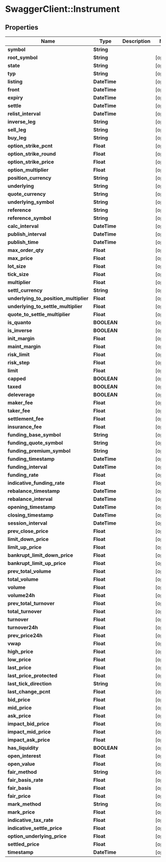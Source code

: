 # SwaggerClient::Instrument

## Properties
Name | Type | Description | Notes
------------ | ------------- | ------------- | -------------
**symbol** | **String** |  | 
**root_symbol** | **String** |  | [optional] 
**state** | **String** |  | [optional] 
**typ** | **String** |  | [optional] 
**listing** | **DateTime** |  | [optional] 
**front** | **DateTime** |  | [optional] 
**expiry** | **DateTime** |  | [optional] 
**settle** | **DateTime** |  | [optional] 
**relist_interval** | **DateTime** |  | [optional] 
**inverse_leg** | **String** |  | [optional] 
**sell_leg** | **String** |  | [optional] 
**buy_leg** | **String** |  | [optional] 
**option_strike_pcnt** | **Float** |  | [optional] 
**option_strike_round** | **Float** |  | [optional] 
**option_strike_price** | **Float** |  | [optional] 
**option_multiplier** | **Float** |  | [optional] 
**position_currency** | **String** |  | [optional] 
**underlying** | **String** |  | [optional] 
**quote_currency** | **String** |  | [optional] 
**underlying_symbol** | **String** |  | [optional] 
**reference** | **String** |  | [optional] 
**reference_symbol** | **String** |  | [optional] 
**calc_interval** | **DateTime** |  | [optional] 
**publish_interval** | **DateTime** |  | [optional] 
**publish_time** | **DateTime** |  | [optional] 
**max_order_qty** | **Float** |  | [optional] 
**max_price** | **Float** |  | [optional] 
**lot_size** | **Float** |  | [optional] 
**tick_size** | **Float** |  | [optional] 
**multiplier** | **Float** |  | [optional] 
**settl_currency** | **String** |  | [optional] 
**underlying_to_position_multiplier** | **Float** |  | [optional] 
**underlying_to_settle_multiplier** | **Float** |  | [optional] 
**quote_to_settle_multiplier** | **Float** |  | [optional] 
**is_quanto** | **BOOLEAN** |  | [optional] 
**is_inverse** | **BOOLEAN** |  | [optional] 
**init_margin** | **Float** |  | [optional] 
**maint_margin** | **Float** |  | [optional] 
**risk_limit** | **Float** |  | [optional] 
**risk_step** | **Float** |  | [optional] 
**limit** | **Float** |  | [optional] 
**capped** | **BOOLEAN** |  | [optional] 
**taxed** | **BOOLEAN** |  | [optional] 
**deleverage** | **BOOLEAN** |  | [optional] 
**maker_fee** | **Float** |  | [optional] 
**taker_fee** | **Float** |  | [optional] 
**settlement_fee** | **Float** |  | [optional] 
**insurance_fee** | **Float** |  | [optional] 
**funding_base_symbol** | **String** |  | [optional] 
**funding_quote_symbol** | **String** |  | [optional] 
**funding_premium_symbol** | **String** |  | [optional] 
**funding_timestamp** | **DateTime** |  | [optional] 
**funding_interval** | **DateTime** |  | [optional] 
**funding_rate** | **Float** |  | [optional] 
**indicative_funding_rate** | **Float** |  | [optional] 
**rebalance_timestamp** | **DateTime** |  | [optional] 
**rebalance_interval** | **DateTime** |  | [optional] 
**opening_timestamp** | **DateTime** |  | [optional] 
**closing_timestamp** | **DateTime** |  | [optional] 
**session_interval** | **DateTime** |  | [optional] 
**prev_close_price** | **Float** |  | [optional] 
**limit_down_price** | **Float** |  | [optional] 
**limit_up_price** | **Float** |  | [optional] 
**bankrupt_limit_down_price** | **Float** |  | [optional] 
**bankrupt_limit_up_price** | **Float** |  | [optional] 
**prev_total_volume** | **Float** |  | [optional] 
**total_volume** | **Float** |  | [optional] 
**volume** | **Float** |  | [optional] 
**volume24h** | **Float** |  | [optional] 
**prev_total_turnover** | **Float** |  | [optional] 
**total_turnover** | **Float** |  | [optional] 
**turnover** | **Float** |  | [optional] 
**turnover24h** | **Float** |  | [optional] 
**prev_price24h** | **Float** |  | [optional] 
**vwap** | **Float** |  | [optional] 
**high_price** | **Float** |  | [optional] 
**low_price** | **Float** |  | [optional] 
**last_price** | **Float** |  | [optional] 
**last_price_protected** | **Float** |  | [optional] 
**last_tick_direction** | **String** |  | [optional] 
**last_change_pcnt** | **Float** |  | [optional] 
**bid_price** | **Float** |  | [optional] 
**mid_price** | **Float** |  | [optional] 
**ask_price** | **Float** |  | [optional] 
**impact_bid_price** | **Float** |  | [optional] 
**impact_mid_price** | **Float** |  | [optional] 
**impact_ask_price** | **Float** |  | [optional] 
**has_liquidity** | **BOOLEAN** |  | [optional] 
**open_interest** | **Float** |  | [optional] 
**open_value** | **Float** |  | [optional] 
**fair_method** | **String** |  | [optional] 
**fair_basis_rate** | **Float** |  | [optional] 
**fair_basis** | **Float** |  | [optional] 
**fair_price** | **Float** |  | [optional] 
**mark_method** | **String** |  | [optional] 
**mark_price** | **Float** |  | [optional] 
**indicative_tax_rate** | **Float** |  | [optional] 
**indicative_settle_price** | **Float** |  | [optional] 
**option_underlying_price** | **Float** |  | [optional] 
**settled_price** | **Float** |  | [optional] 
**timestamp** | **DateTime** |  | [optional] 


